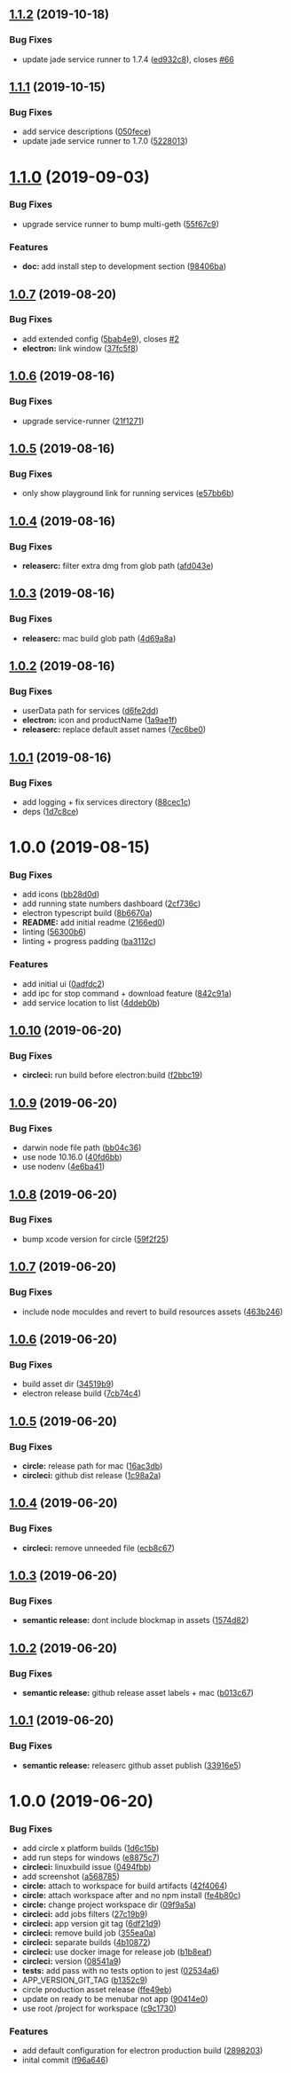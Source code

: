 ## [1.1.2](https://github.com/etclabscore/jade-service-runner-ui/compare/1.1.1...1.1.2) (2019-10-18)


### Bug Fixes

* update jade service runner to 1.7.4 ([ed932c8](https://github.com/etclabscore/jade-service-runner-ui/commit/ed932c82605f6a4a3601861e23f4ea892f0c97fb)), closes [#66](https://github.com/etclabscore/jade-service-runner-ui/issues/66)

## [1.1.1](https://github.com/etclabscore/jade-service-runner-ui/compare/1.1.0...1.1.1) (2019-10-15)


### Bug Fixes

* add service descriptions ([050fece](https://github.com/etclabscore/jade-service-runner-ui/commit/050fece291320c3abf5ac9f6eb06b304419780ef))
* update jade service runner to 1.7.0 ([5228013](https://github.com/etclabscore/jade-service-runner-ui/commit/522801376cee2daf32abc165145e596c8cb70b11))

# [1.1.0](https://github.com/etclabscore/jade-service-runner-ui/compare/1.0.7...1.1.0) (2019-09-03)


### Bug Fixes

* upgrade service runner to bump multi-geth ([55f67c9](https://github.com/etclabscore/jade-service-runner-ui/commit/55f67c9))


### Features

* **doc:** add install step to development section ([98406ba](https://github.com/etclabscore/jade-service-runner-ui/commit/98406ba))

## [1.0.7](https://github.com/etclabscore/jade-service-runner-ui/compare/1.0.6...1.0.7) (2019-08-20)


### Bug Fixes

* add extended config ([5bab4e9](https://github.com/etclabscore/jade-service-runner-ui/commit/5bab4e9)), closes [#2](https://github.com/etclabscore/jade-service-runner-ui/issues/2)
* **electron:** link window ([37fc5f8](https://github.com/etclabscore/jade-service-runner-ui/commit/37fc5f8))

## [1.0.6](https://github.com/etclabscore/jade-service-runner-ui/compare/1.0.5...1.0.6) (2019-08-16)


### Bug Fixes

* upgrade service-runner ([21f1271](https://github.com/etclabscore/jade-service-runner-ui/commit/21f1271))

## [1.0.5](https://github.com/etclabscore/jade-service-runner-ui/compare/1.0.4...1.0.5) (2019-08-16)


### Bug Fixes

* only show playground link for running services ([e57bb6b](https://github.com/etclabscore/jade-service-runner-ui/commit/e57bb6b))

## [1.0.4](https://github.com/etclabscore/jade-service-runner-ui/compare/1.0.3...1.0.4) (2019-08-16)


### Bug Fixes

* **releaserc:** filter extra dmg from glob path ([afd043e](https://github.com/etclabscore/jade-service-runner-ui/commit/afd043e))

## [1.0.3](https://github.com/etclabscore/jade-service-runner-ui/compare/1.0.2...1.0.3) (2019-08-16)


### Bug Fixes

* **releaserc:** mac build glob path ([4d69a8a](https://github.com/etclabscore/jade-service-runner-ui/commit/4d69a8a))

## [1.0.2](https://github.com/etclabscore/jade-service-runner-ui/compare/1.0.1...1.0.2) (2019-08-16)


### Bug Fixes

* userData path for services ([d6fe2dd](https://github.com/etclabscore/jade-service-runner-ui/commit/d6fe2dd))
* **electron:** icon and productName ([1a9ae1f](https://github.com/etclabscore/jade-service-runner-ui/commit/1a9ae1f))
* **releaserc:** replace default asset names ([7ec6be0](https://github.com/etclabscore/jade-service-runner-ui/commit/7ec6be0))

## [1.0.1](https://github.com/etclabscore/jade-service-runner-ui/compare/1.0.0...1.0.1) (2019-08-16)


### Bug Fixes

* add logging + fix services directory ([88cec1c](https://github.com/etclabscore/jade-service-runner-ui/commit/88cec1c))
* deps ([1d7c8ce](https://github.com/etclabscore/jade-service-runner-ui/commit/1d7c8ce))

# 1.0.0 (2019-08-15)


### Bug Fixes

* add icons ([bb28d0d](https://github.com/etclabscore/jade-service-runner-ui/commit/bb28d0d))
* add running state numbers dashboard ([2cf736c](https://github.com/etclabscore/jade-service-runner-ui/commit/2cf736c))
* electron typescript build ([8b6670a](https://github.com/etclabscore/jade-service-runner-ui/commit/8b6670a))
* **README:** add initial readme ([2166ed0](https://github.com/etclabscore/jade-service-runner-ui/commit/2166ed0))
* linting ([56300b6](https://github.com/etclabscore/jade-service-runner-ui/commit/56300b6))
* linting + progress padding ([ba3112c](https://github.com/etclabscore/jade-service-runner-ui/commit/ba3112c))


### Features

* add initial ui ([0adfdc2](https://github.com/etclabscore/jade-service-runner-ui/commit/0adfdc2))
* add ipc for stop command + download feature ([842c91a](https://github.com/etclabscore/jade-service-runner-ui/commit/842c91a))
* add service location to list ([4ddeb0b](https://github.com/etclabscore/jade-service-runner-ui/commit/4ddeb0b))

## [1.0.10](https://github.com/etclabscore/pristine-typescript-electron-menubar/compare/1.0.9...1.0.10) (2019-06-20)


### Bug Fixes

* **circleci:** run build before electron:build ([f2bbc19](https://github.com/etclabscore/pristine-typescript-electron-menubar/commit/f2bbc19))

## [1.0.9](https://github.com/etclabscore/pristine-typescript-electron-menubar/compare/1.0.8...1.0.9) (2019-06-20)


### Bug Fixes

* darwin node file path ([bb04c36](https://github.com/etclabscore/pristine-typescript-electron-menubar/commit/bb04c36))
* use node 10.16.0 ([40fd6bb](https://github.com/etclabscore/pristine-typescript-electron-menubar/commit/40fd6bb))
* use nodenv ([4e6ba41](https://github.com/etclabscore/pristine-typescript-electron-menubar/commit/4e6ba41))

## [1.0.8](https://github.com/etclabscore/pristine-typescript-electron-menubar/compare/1.0.7...1.0.8) (2019-06-20)


### Bug Fixes

* bump xcode version for circle ([59f2f25](https://github.com/etclabscore/pristine-typescript-electron-menubar/commit/59f2f25))

## [1.0.7](https://github.com/etclabscore/pristine-typescript-electron-menubar/compare/1.0.6...1.0.7) (2019-06-20)


### Bug Fixes

* include node moculdes and revert to build resources assets ([463b246](https://github.com/etclabscore/pristine-typescript-electron-menubar/commit/463b246))

## [1.0.6](https://github.com/etclabscore/pristine-typescript-electron-menubar/compare/1.0.5...1.0.6) (2019-06-20)


### Bug Fixes

* build asset dir ([34519b9](https://github.com/etclabscore/pristine-typescript-electron-menubar/commit/34519b9))
* electron release build ([7cb74c4](https://github.com/etclabscore/pristine-typescript-electron-menubar/commit/7cb74c4))

## [1.0.5](https://github.com/etclabscore/pristine-typescript-electron-menubar/compare/1.0.4...1.0.5) (2019-06-20)


### Bug Fixes

* **circle:** release path for mac ([16ac3db](https://github.com/etclabscore/pristine-typescript-electron-menubar/commit/16ac3db))
* **circleci:** github dist release ([1c98a2a](https://github.com/etclabscore/pristine-typescript-electron-menubar/commit/1c98a2a))

## [1.0.4](https://github.com/etclabscore/pristine-typescript-electron-menubar/compare/1.0.3...1.0.4) (2019-06-20)


### Bug Fixes

* **circleci:** remove unneeded file ([ecb8c67](https://github.com/etclabscore/pristine-typescript-electron-menubar/commit/ecb8c67))

## [1.0.3](https://github.com/etclabscore/pristine-typescript-electron-menubar/compare/1.0.2...1.0.3) (2019-06-20)


### Bug Fixes

* **semantic release:** dont include blockmap in assets ([1574d82](https://github.com/etclabscore/pristine-typescript-electron-menubar/commit/1574d82))

## [1.0.2](https://github.com/etclabscore/pristine-typescript-electron-menubar/compare/1.0.1...1.0.2) (2019-06-20)


### Bug Fixes

* **semantic release:** github release asset labels + mac ([b013c67](https://github.com/etclabscore/pristine-typescript-electron-menubar/commit/b013c67))

## [1.0.1](https://github.com/etclabscore/pristine-typescript-electron-menubar/compare/1.0.0...1.0.1) (2019-06-20)


### Bug Fixes

* **semantic release:** releaserc github asset publish ([33916e5](https://github.com/etclabscore/pristine-typescript-electron-menubar/commit/33916e5))

# 1.0.0 (2019-06-20)


### Bug Fixes

* add circle x platform builds ([1d6c15b](https://github.com/etclabscore/pristine-typescript-electron-menubar/commit/1d6c15b))
* add run steps for windows ([e8875c7](https://github.com/etclabscore/pristine-typescript-electron-menubar/commit/e8875c7))
* **circleci:** linuxbuild issue ([0494fbb](https://github.com/etclabscore/pristine-typescript-electron-menubar/commit/0494fbb))
* add screenshot ([a568785](https://github.com/etclabscore/pristine-typescript-electron-menubar/commit/a568785))
* **circle:** attach to workspace for build artifacts ([42f4064](https://github.com/etclabscore/pristine-typescript-electron-menubar/commit/42f4064))
* **circle:** attach workspace after and no npm install ([fe4b80c](https://github.com/etclabscore/pristine-typescript-electron-menubar/commit/fe4b80c))
* **circle:** change project workspace dir ([09f9a5a](https://github.com/etclabscore/pristine-typescript-electron-menubar/commit/09f9a5a))
* **circleci:** add jobs filters ([27c19b9](https://github.com/etclabscore/pristine-typescript-electron-menubar/commit/27c19b9))
* **circleci:** app version git tag ([6df21d9](https://github.com/etclabscore/pristine-typescript-electron-menubar/commit/6df21d9))
* **circleci:** remove build job ([355ea0a](https://github.com/etclabscore/pristine-typescript-electron-menubar/commit/355ea0a))
* **circleci:** separate builds ([4b10872](https://github.com/etclabscore/pristine-typescript-electron-menubar/commit/4b10872))
* **circleci:** use docker image for release job ([b1b8eaf](https://github.com/etclabscore/pristine-typescript-electron-menubar/commit/b1b8eaf))
* **circleci:** version ([08541a9](https://github.com/etclabscore/pristine-typescript-electron-menubar/commit/08541a9))
* **tests:** add pass with no tests option to jest ([02534a6](https://github.com/etclabscore/pristine-typescript-electron-menubar/commit/02534a6))
* APP_VERSION_GIT_TAG ([b1352c9](https://github.com/etclabscore/pristine-typescript-electron-menubar/commit/b1352c9))
* circle production asset release ([ffe49eb](https://github.com/etclabscore/pristine-typescript-electron-menubar/commit/ffe49eb))
* update on ready to be menubar not app ([90414e0](https://github.com/etclabscore/pristine-typescript-electron-menubar/commit/90414e0))
* use root /project for workspace ([c9c1730](https://github.com/etclabscore/pristine-typescript-electron-menubar/commit/c9c1730))


### Features

* add default configuration for electron production build ([2898203](https://github.com/etclabscore/pristine-typescript-electron-menubar/commit/2898203))
* inital commit ([f96a646](https://github.com/etclabscore/pristine-typescript-electron-menubar/commit/f96a646))
